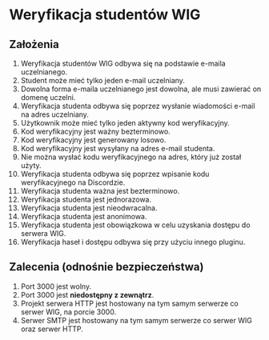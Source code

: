 # Weryfikacja studentów WIG

## Założenia

1. Weryfikacja studentów WIG odbywa się na podstawie e-maila uczelnianego.
2. Student może mieć tylko jeden e-mail uczelniany.
3. Dowolna forma e-maila uczelnianego jest dowolna, ale musi zawierać on domenę uczelni.
4. Weryfikacja studenta odbywa się poprzez wysłanie wiadomości e-mail na adres uczelniany.
5. Użytkownik może mieć tylko jeden aktywny kod weryfikacyjny.
6. Kod weryfikacyjny jest ważny bezterminowo.
7. Kod weryfikacyjny jest generowany losowo.
8. Kod weryfikacyjny jest wysyłany na adres e-mail studenta.
9. Nie można wysłać kodu weryfikacyjnego na adres, który już został użyty.
10. Weryfikacja studenta odbywa się poprzez wpisanie kodu weryfikacyjnego na Discordzie.
11. Weryfikacja studenta ważna jest bezterminowo.
12. Weryfikacja studenta jest jednorazowa.
13. Weryfikacja studenta jest nieodwracalna.
14. Weryfikacja studenta jest anonimowa.
15. Weryfikacja studenta jest obowiązkowa w celu uzyskania dostępu do serwera WIG.
16. Weryfikacja haseł i dostępu odbywa się przy użyciu innego pluginu.

## Zalecenia (odnośnie bezpieczeństwa)

1. Port 3000 jest wolny.
2. Port 3000 jest **niedostępny z zewnątrz**.
3. Projekt serwera HTTP jest hostowany na tym samym serwerze co serwer WIG, na porcie 3000.
4. Serwer SMTP jest hostowany na tym samym serwerze co serwer WIG oraz serwer HTTP.